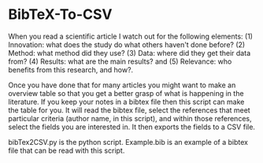 BibTeX-To-CSV
=============

When you read a scientific article I watch out for the following elements: (1) Innovation: what does the study do what others haven't done before? (2) Method: what method did they use? (3) Data: where did they get their data from? (4) Results: what are the main results? and (5) Relevance: who benefits from this research, and how?.

Once you have done that for many articles you might want to make an overview table so that you get a better grasp of what is happening in the literature. If you keep your notes in a bibtex file then this script can make the table for you. It will read the bibtex file, select the references that meet particular criteria (author name, in this script), and within those references, select the fields you are interested in. It then exports the fields to a CSV file.

bibTex2CSV.py is the python script.
Example.bib is an example of a bibtex file that can be read with this script.
